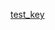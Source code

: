 [test_key](https://digipen824-my.sharepoint.com/:w:/g/personal/anne_yu_digipen_edu/Ea4RUvpI6sZErwJ75MMWLYkBt9Aa3QATvYcTBnb95yQ-vQ?e=kJwapC)
